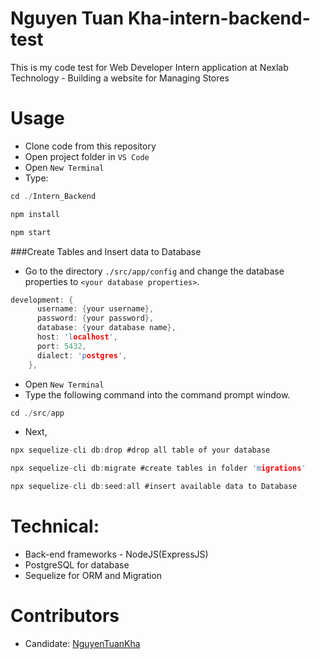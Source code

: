 # Nguyen Tuan Kha-intern-backend-test

This is my code test for Web Developer Intern application at Nexlab Technology - Building a website for Managing Stores


# Usage

- Clone code from this repository
- Open project folder in `VS Code`
- Open `New Terminal`
- Type: 
```c
cd ./Intern_Backend
```
```c
npm install
```
```c
npm start
```
###Create Tables and Insert data to Database
- Go to the directory `./src/app/config` and change the database properties to `<your database properties>`.
```c
development: {
      username: {your username},
      password: {your password},
      database: {your database name},
      host: 'localhost',
      port: 5432,
      dialect: 'postgres',
    },
```
- Open `New Terminal`
- Type the following command into the command prompt window.
```c
cd ./src/app
```
- Next,
```c
npx sequelize-cli db:drop #drop all table of your database   
```
```c
npx sequelize-cli db:migrate #create tables in folder 'migrations'
```
```c
npx sequelize-cli db:seed:all #insert available data to Database
```
# Technical:

- Back-end frameworks - NodeJS(ExpressJS) 
- PostgreSQL for database
- Sequelize for ORM and Migration

# Contributors

- Candidate: [NguyenTuanKha](https://github.com/TunKeyy)
